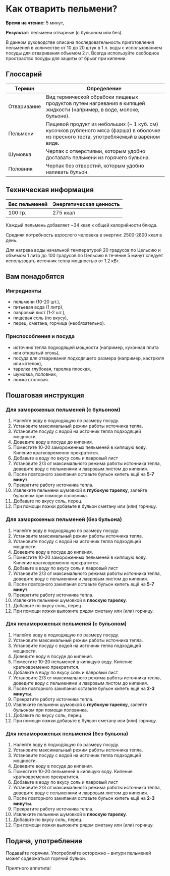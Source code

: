 # Как отварить пельмени?

**Время на чтение:** 5 минут,

**Результат:** пельмени отварные (с бульоном или без).

В данном руководстве описана последовательность приготовления пельменей в количестве от 10 до 20 штук в 1 л. воды с использованием посуды для отваривания объемом 2 л. Всегда используйте свободное простраство посуды для защиты от брызг при кипении. 

## Глоссарий

| Термин        | Определение       | 
| ------------- | ------------------| 
| Отваривание | Вид термической обрабоки пищевых продуктов путем нагревания в кипящей жидкости (например, в воде, молоке, бульоне).  | 
| Пельмени | Пищевой продукт из небольших (~ 1 куб. см) кусочков рубленого мяса (фарша) в оболочке из пресного теста, употребляемый в варёном виде.  | 
| Шумовка | Черпак с отверстиями, которым удобно доставать пельмени из горячего бульона. |
| Половник | Черпак без отверстий, которым удобно наливать бульон. |

## Техническая информация

| Вес пельменей | Энергетическая ценность      | 
| ------------- | -----------------------------| 
| 100 гр.       | 275 ккал                     | 
 
Каждый пельмень добавляет ~34 ккал к общей калорийности блюда. 

Средняя потребность взрослого человека в энергии: 2500-2800 ккал в день. 

Для нагрева воды начальной температурой 20 градусов по Цельсию и объемом 1 литр до 100 градусов по Цельсию в течение 5 минут следует использовать источник тепла мощностью от 1.2 кВт.

## Вам понадобятся

### Ингредиенты

  - пельмени (10-20 шт.),
  - питьевая вода (1 литр),
  - лавровый лист (1-2 шт.),
  - пищевая соль (по вкусу),
  - перец, сметана, горчица (необязательно).

### Приспособления и посуда

  - источник тепла подходящей мощности (например, кухонная плита или открытый огонь),
  - посуда для отваривания подходящего размера (например, кастрюля или котелок),
  - тарелка глубокая, тарелка плоская,
  - шумовка, половник,
  - ложка столовая.

## Пошаговая инструкция

### Для замороженых пельменей (с бульоном)

1. Налейте воду в подходящую по размеру посуду.
1. Установите максимальный режим работы источника тепла.
1. Установите посуду с водой на источник тепла подходящей мощности.
1. Доведите воду в посуде до кипения.
1. Поместите 10-20 замороженных пельменей в кипящую воду. Кипение кратковременно прекратится.
1. Добавьте в воду по вкусу соль и лавровый лист
1. Установите 2/3 от максимального режима работы источника тепла, доведите воду с пельменями и лавровым листом до кипения. 
1. После повторного закипания оставьте бульон кипеть ещё на **5-7 минут**.
1. Прекратите работу источника тепла.
1. Извлеките пельмени шумовкой в **глубокую тарелку**, залейте бульоном при помощи половника.
1. Добавьте по вкусу соль, перец. 
1. При помощи ложки добавьте в бульон сметану или (или) горчицу.

### Для замороженых пельменей (без бульона)

1. Налейте воду в подходящую по размеру посуду.
1. Установите максимальный режим работы источника тепла.
1. Установите посуду с водой на источник тепла подходящей мощности.
1. Доведите воду в посуде до кипения.
1. Поместите 10-20 замороженных пельменей в кипящую воду. Кипение кратковременно прекратится.
1. Добавьте в воду по вкусу соль и лавровый лист
1. Установите 2/3 от максимального режима работы источника тепла, доведите воду с пельменями и лавровым листом до кипения. 
1. После повторного закипания оставьте бульон кипеть ещё на **5-7 минут**.
1. Прекратите работу источника тепла.
1. Извлеките пельмени шумовкой в **плоскую тарелку**.
1. Добавьте по вкусу соль, перец.
1. При помощи ложки выложите рядом сметану или (или) горчицу.

### Для незамороженых пельменей (с бульоном)

1. Налейте воду в подходящую по размеру посуду.
1. Установите максимальный режим работы источника тепла.
1. Установите посуду с водой на источник тепла подходящей мощности.
1. Доведите воду в посуде до кипения.
1. Поместите 10-20 пельменей в кипящую воду. Кипение кратковременно прекратится.
1. Добавьте в воду по вкусу соль и лавровый лист
1. Установите 2/3 от максимального режима работы источника тепла, доведите воду с пельменями и лавровым листом до кипения. 
1. После повторного закипания оставьте бульон кипеть ещё на **2-3 минуты**.
1. Прекратите работу источника тепла.
1. Извлеките пельмени шумовкой в **глубокую тарелку**, залейте бульоном при помощи половника.
1. Добавьте по вкусу соль, перец.
1. При помощи ложки добавьте в бульон сметану или (или) горчицу.

### Для незамороженых пельменей (без бульона)

1. Налейте воду в подходящую по размеру посуду.
1. Установите максимальный режим работы источника тепла.
1. Установите посуду с водой на источник тепла подходящей мощности.
1. Доведите воду в посуде до кипения.
1. Поместите 10-20 пельменей в кипящую воду. Кипение кратковременно прекратится.
1. Добавьте в воду по вкусу соль и лавровый лист
1. Установите 2/3 от максимального режима работы источника тепла, доведите воду с пельменями и лавровым листом до кипения. 
1. После повторного закипания оставьте бульон кипеть ещё на **2-3 минуты**.
1. Прекратите работу источника тепла.
1. Извлеките пельмени шумовкой в **плоскую тарелку**.
1. Добавьте по вкусу соль, перец.
1. При помощи ложки выложите рядом сметану или (или) горчицу.

## Подача, употребление

Подавайте горячим. Употребляйте осторожно – внтури пельменей может содержаться горячий бульон.

Приятного аппетита!